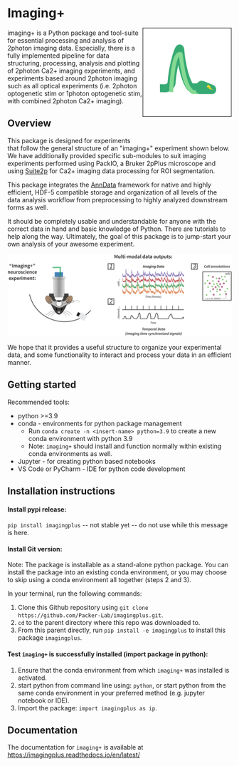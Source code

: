 # Imaging+ <img src="docs/source/files/imagingplus-logo.png" width="200" title="imagingplus logo" alt="a python -x- calcium spike" align="right" vspace = "50">

imaging+ is a Python package and tool-suite for essential processing and analysis of 2photon imaging data. 
Especially, there is a fully implemented pipeline for data structuring, processing, analysis and plotting of 2photon Ca2+ imaging experiments, and experiments based around 2photon imaging such as all optical experiments (i.e. 2photon optogenetic stim or 1photon optogenetic stim, with combined 2photon Ca2+ imaging).

## Overview

This package is designed for experiments that follow the general structure of an "imaging+" experiment shown below. We have additionally provided specific sub-modules to suit imaging experiments performed using PackIO, a Bruker 2pPlus microscope and using [Suite2p](https://suite2p.readthedocs.io/en/latest/) for Ca2+ imaging 
data processing for ROI segmentation.

This package integrates the [AnnData](https://anndata.readthedocs.io) framework for native and highly efficient, HDF-5 compatible storage and organization of all levels of the data analysis workflow from preprocessing to highly analyzed downstream forms as well. 

It should be completely usable and understandable for anyone with the correct data in hand and basic knowledge of Python. 
There are tutorials to help along the way. Ultimately, the goal of this package is to jump-start your own analysis of your awesome experiment. 

<img src="docs/source/files/Typical-experiment-apr-22-2022.png" title="Imaging+ experiment diagram" alt="a typical imaging+ neuroscience experiment">


We hope that it provides a useful structure to organize your experimental data, and some functionality to interact and process your data in an efficient manner. 

## Getting started

Recommended tools:
- python >=3.9
- conda - environments for python package management
  - Run `conda create -n <insert-name> python=3.9` to create a new conda environment with python 3.9
  - Note: `imaging+` should install and function normally within existing conda environments as well. 
- Jupyter - for creating python based notebooks
- VS Code or PyCharm - IDE for python code development

## Installation instructions


#### Install pypi release:
`pip install imagingplus` -- not stable yet -- do not use while this message is here. 

#### Install Git version:
Note: The package is installable as a stand-alone python package. You can install the package into an existing conda environment, or you may choose to skip using a conda environment all together (steps 2 and 3).

In your terminal, run the following commands:
1. Clone this Github repository using `git clone https://github.com/Packer-Lab/imagingplus.git`. 
2. `cd` to the parent directory where this repo was downloaded to.
3. From this parent directly, run `pip install -e imagingplus` to install this package `imagingplus`.

#### Test `imaging+` is successfully installed (import package in python):
1. Ensure that the conda environment from which `imaging+` was installed is activated.
2. start python from command line using: `python`, or start python from the same conda environment in your preferred method (e.g. jupyter notebook or IDE).
3. Import the package: `import imagingplus as ip`.

## Documentation

The documentation for `imaging+` is available at https://imagingplus.readthedocs.io/en/latest/ 


